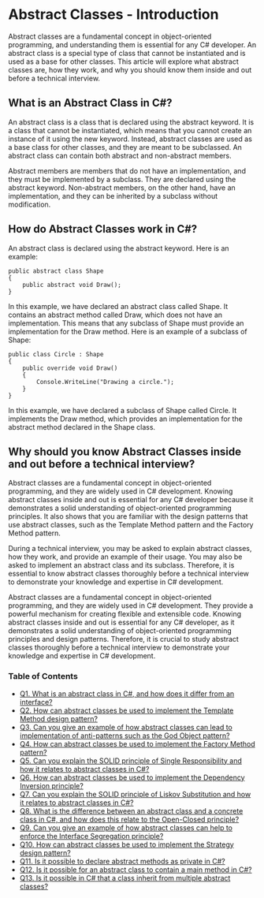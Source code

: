 # Abstract Classes - Introduction

Abstract classes are a fundamental concept in object-oriented programming, and understanding them is essential for any C# developer. An abstract class is a special type of class that cannot be instantiated and is used as a base for other classes. This article will explore what abstract classes are, how they work, and why you should know them inside and out before a technical interview.

## What is an Abstract Class in C#?

An abstract class is a class that is declared using the abstract keyword. It is a class that cannot be instantiated, which means that you cannot create an instance of it using the new keyword. Instead, abstract classes are used as a base class for other classes, and they are meant to be subclassed. An abstract class can contain both abstract and non-abstract members.

Abstract members are members that do not have an implementation, and they must be implemented by a subclass. They are declared using the abstract keyword. Non-abstract members, on the other hand, have an implementation, and they can be inherited by a subclass without modification.

## How do Abstract Classes work in C#?

An abstract class is declared using the abstract keyword. Here is an example:

```
public abstract class Shape
{
    public abstract void Draw();
}
```
In this example, we have declared an abstract class called Shape. It contains an abstract method called Draw, which does not have an implementation. This means that any subclass of Shape must provide an implementation for the Draw method. Here is an example of a subclass of Shape:

```
public class Circle : Shape
{
    public override void Draw()
    {
        Console.WriteLine("Drawing a circle.");
    }
}

```
In this example, we have declared a subclass of Shape called Circle. It implements the Draw method, which provides an implementation for the abstract method declared in the Shape class.

## Why should you know Abstract Classes inside and out before a technical interview?

Abstract classes are a fundamental concept in object-oriented programming, and they are widely used in C# development. Knowing abstract classes inside and out is essential for any C# developer because it demonstrates a solid understanding of object-oriented programming principles. It also shows that you are familiar with the design patterns that use abstract classes, such as the Template Method pattern and the Factory Method pattern.

During a technical interview, you may be asked to explain abstract classes, how they work, and provide an example of their usage. You may also be asked to implement an abstract class and its subclass. Therefore, it is essential to know abstract classes thoroughly before a technical interview to demonstrate your knowledge and expertise in C# development.

Abstract classes are a fundamental concept in object-oriented programming, and they are widely used in C# development. They provide a powerful mechanism for creating flexible and extensible code. Knowing abstract classes inside and out is essential for any C# developer, as it demonstrates a solid understanding of object-oriented programming principles and design patterns. Therefore, it is crucial to study abstract classes thoroughly before a technical interview to demonstrate your knowledge and expertise in C# development.

### Table of Contents
- [Q1. What is an abstract class in C#, and how does it differ from an interface?](https://github.com/rcallaby/CSharp-Interview-Questions/blob/main/Abstract-Classes/AC-Question1.md)
- [Q2. How can abstract classes be used to implement the Template Method design pattern?](https://github.com/rcallaby/CSharp-Interview-Questions/blob/main/Abstract-Classes/AC-Question2.md)
- [Q3. Can you give an example of how abstract classes can lead to implementation of anti-patterns such as the God Object pattern?](https://github.com/rcallaby/CSharp-Interview-Questions/blob/main/Abstract-Classes/AC-Question3.md)
- [Q4. How can abstract classes be used to implement the Factory Method pattern?](https://github.com/rcallaby/CSharp-Interview-Questions/blob/main/Abstract-Classes/AC-Question4.md)
- [Q5. Can you explain the SOLID principle of Single Responsibility and how it relates to abstract classes in C#?](https://github.com/rcallaby/CSharp-Interview-Questions/blob/main/Abstract-Classes/AC-Question5.md)
- [Q6. How can abstract classes be used to implement the Dependency Inversion principle?](https://github.com/rcallaby/CSharp-Interview-Questions/blob/main/Abstract-Classes/AC-Question6.md)
- [Q7. Can you explain the SOLID principle of Liskov Substitution and how it relates to abstract classes in C#?](https://github.com/rcallaby/CSharp-Interview-Questions/blob/main/Abstract-Classes/AC-Question7.md)
- [Q8. What is the difference between an abstract class and a concrete class in C#, and how does this relate to the Open-Closed principle?](https://github.com/rcallaby/CSharp-Interview-Questions/blob/main/Abstract-Classes/AC-Question8.md)
- [Q9. Can you give an example of how abstract classes can help to enforce the Interface Segregation principle?](https://github.com/rcallaby/CSharp-Interview-Questions/blob/main/Abstract-Classes/AC-Question9.md)
- [Q10. How can abstract classes be used to implement the Strategy design pattern?](https://github.com/rcallaby/CSharp-Interview-Questions/blob/main/Abstract-Classes/AC-Question10.md)
- [Q11. Is it possible to declare abstract methods as private in C#?](https://github.com/rcallaby/CSharp-Interview-Questions/blob/main/Abstract-Classes/AC-Question11.md)
- [Q12. Is it possible for an abstract class to contain a main method in C#?](https://github.com/rcallaby/CSharp-Interview-Questions/blob/main/Abstract-Classes/AC-Question12.md)
- [Q13. Is it possible in C# that a class inherit from multiple abstract classes?](https://github.com/rcallaby/CSharp-Interview-Questions/blob/main/Abstract-Classes/AC-Question13.md)